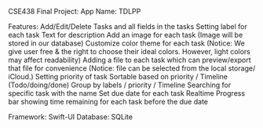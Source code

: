 CSE438 Final Project:
App Name: TDLPP

Features:
Add/Edit/Delete Tasks and all fields in the tasks
Setting label for each task
Text for description
Add an image for each task (Image will be stored in our database)
Customize color theme for each task (Notice: We give user free & the right to choose their ideal colors. 
However, light colors may affect readability)
Adding a file to each task which can preview/export that file for convenience (Notice: file can be selected from the local storage/ iCloud.)
Setting priority of task 
Sortable based on priority / Timeline (Todo/doing/done)
Group by labels / priority / Timeline
Searching for specific task with the name
Set due date for each task
Realtime Progress bar showing time remaining for each task before the due date

Framework: Swift-UI
Database: SQLite

